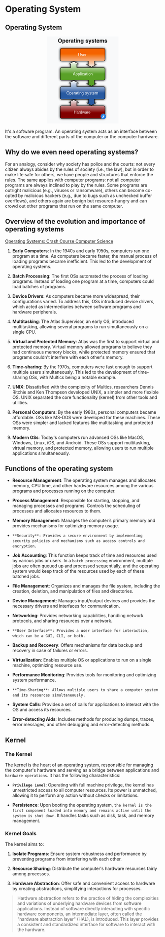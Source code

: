 # Operating System

## Operating System

<p align = "center">
<img src = "images/OS.png" style = "width:200; border:0">
</p>

It's a software program. An operating system acts as an interface between the software and different parts of the computer or the computer hardware. 

## Why do we even need operating systems?

For an analogy, consider why society has police and the courts: not every citizen always abides by the rules of society (i.e., the law), but in order to make life safe for others, we have people and structures that enforce the rules. The same applies with computer programs: not all computer programs are always inclined to play by the rules. Some programs are outright malicious (e.g., viruses or ransomware), others can become co-opted by malicious hackers (e.g., due to bugs such as unchecked buffer overflows), and others again are benign but resource-hungry and can crowd out other programs that run on the same computer.


## Overview of the evolution and importance of operating systems

[Operating Systems: Crash Course Computer Science](https://www.youtube.com/watch?v=26QPDBe-NB8)

1. **Early Computers**: In the 1940s and early 1950s, computers ran one program at a time. As computers became faster, the manual process of loading programs became inefficient. This led to the development of operating systems.

2. **Batch Processing**: The first OSs automated the process of loading programs. Instead of loading one program at a time, computers could load batches of programs.

3. **Device Drivers**: As computers became more widespread, their configurations varied. To address this, OSs introduced device drivers, which acted as intermediaries between software programs and hardware peripherals.

4. **Multitasking**: The Atlas Supervisor, an early OS, introduced multitasking, allowing several programs to run simultaneously on a single CPU.

5. **Virtual and Protected Memory**: Atlas was the first to support virtual and protected memory. Virtual memory allowed programs to believe they had continuous memory blocks, while protected memory ensured that programs couldn't interfere with each other's memory.

6. **Time-sharing**: By the 1970s, computers were fast enough to support multiple users simultaneously. This led to the development of time-sharing OSs, with Multics being a notable example.

7. **UNIX**: Dissatisfied with the complexity of Multics, researchers Dennis Ritchie and Ken Thompson developed UNIX, a simpler and more flexible OS. UNIX separated the core functionality (kernel) from other tools and utilities.

8. **Personal Computers**: By the early 1980s, personal computers became affordable. OSs like MS-DOS were developed for these machines. These OSs were simpler and lacked features like multitasking and protected memory.

9. **Modern OSs**: Today's computers run advanced OSs like MacOS, Windows, Linux, iOS, and Android. These OSs support multitasking, virtual memory, and protected memory, allowing users to run multiple applications simultaneously.

## Functions of the operating system

- **Resource Management**: The operating system manages and allocates memory, CPU time, and other hardware resources among the various programs and processes running on the computer.

- **Process Management**: Responsible for starting, stopping, and managing processes and programs. Controls the scheduling of processes and allocates resources to them.

- **Memory Management**: Manages the computer’s primary memory and provides mechanisms for optimizing memory usage.

- `**Security**: Provides a secure environment by implementing security policies and mechanisms such as access controls and encryption.`

- **Job Accounting**: This function keeps track of time and resources used by various jobs or users. In a `batch processing` environment, multiple jobs are often queued up and processed sequentially, and the operating system would keep track of the resources used by each of these batched jobs.

- **File Management**: Organizes and manages the file system, including the creation, deletion, and manipulation of files and directories.

- **Device Management**: Manages input/output devices and provides the necessary drivers and interfaces for communication.

- **Networking**: Provides networking capabilities, handling network protocols, and sharing resources over a network.

- `**User Interface**: Provides a user interface for interaction, which can be a GUI, CLI, or both.`

- **Backup and Recovery**: Offers mechanisms for data backup and recovery in case of failures or errors.

- **Virtualization**: Enables multiple OS or applications to run on a single machine, optimizing resource use.

- **Performance Monitoring**: Provides tools for monitoring and optimizing system performance.

- `**Time-Sharing**: Allows multiple users to share a computer system and its resources simultaneously.`

- **System Calls**: Provides a set of calls for applications to interact with the OS and access its resources.

- **Error-detecting Aids**: Includes methods for producing dumps, traces, error messages, and other debugging and error-detecting methods.


## Kernel

### The Kernel

The kernel is the heart of an operating system, responsible for managing the computer's hardware and serving as a bridge between applications and `hardware operations`. It has the following characteristics:
  
- **`Privilege Level`**: Operating with full machine privilege, the kernel has unrestricted access to all computer resources. Its power is unmatched, allowing it to perform any action without checks or limitations.
  
- **Persistence**: Upon booting the operating system, `the kernel is the first component loaded into memory and remains active until the system is shut down`. It handles tasks such as disk, task, and memory management.

### Kernel Goals

The kernel aims to:

1. **Isolate Programs**: Ensure system robustness and performance by preventing programs from interfering with each other.
  
2. **Resource Sharing**: Distribute the computer's hardware resources fairly among processes.
  
3. **Hardware Abstraction**: Offer safe and convenient access to hardware by creating abstractions, simplifying interactions for processes.

> Hardware abstraction refers to the practice of hiding the complexities and variations of underlying hardware devices from software applications. Instead of software directly interacting with specific hardware components, an intermediate layer, often called the "hardware abstraction layer" (HAL), is introduced. This layer provides a consistent and standardized interface for software to interact with the hardware.

